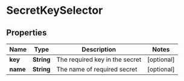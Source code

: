 

# SecretKeySelector

## Properties

Name | Type | Description | Notes
------------ | ------------- | ------------- | -------------
**key** | **String** | The required key in the secret |  [optional]
**name** | **String** | The name of required secret |  [optional]



